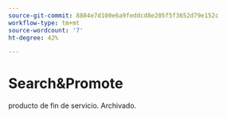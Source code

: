 ```yaml
---
source-git-commit: 8884e7d100e6a9feddcd8e205f5f3652d79e152c
workflow-type: tm+mt
source-wordcount: '7'
ht-degree: 42%

---
```

# Search&amp;Promote

producto de fin de servicio. Archivado.